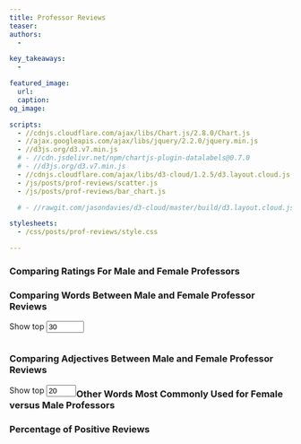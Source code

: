 ```yaml
---
title: Professor Reviews
teaser: 
authors:
  - 

key_takeaways:
  - 

featured_image:
  url: 
  caption: 
og_image:

scripts:
  - //cdnjs.cloudflare.com/ajax/libs/Chart.js/2.8.0/Chart.js
  - //ajax.googleapis.com/ajax/libs/jquery/2.2.0/jquery.min.js
  - //d3js.org/d3.v7.min.js
  # - //cdn.jsdelivr.net/npm/chartjs-plugin-datalabels@0.7.0
  # - //d3js.org/d3.v7.min.js
  - //cdnjs.cloudflare.com/ajax/libs/d3-cloud/1.2.5/d3.layout.cloud.js
  - /js/posts/prof-reviews/scatter.js
  - /js/posts/prof-reviews/bar_chart.js

  # - //rawgit.com/jasondavies/d3-cloud/master/build/d3.layout.cloud.js

stylesheets:
  - /css/posts/prof-reviews/style.css

---
```



<!-- <script type="module" src="/js/posts/prof-reviews/require.js"></script> -->
<script type="module" src="/js/posts/prof-reviews/dropdownMenu.js"></script>
<script type="module" src="/js/posts/prof-reviews/word_cloud.js"></script>
<script type="module" src="/js/posts/prof-reviews/word_freq.js"></script>
<script type="module" src="/js/posts/prof-reviews/rating_vis2.js"></script>
<script type="module" src="/js/posts/prof-reviews/scatter.js"></script>
<!-- <script type="module" src="/js/posts/prof-reviews/bar_chart.js"></script> -->
<script type="module" src="/js/posts/prof-reviews/percent_pos.js"></script>


### Comparing Ratings For Male and Female Professors
<!-- bar chart -->
<div id="stats-menu3"></div>

<div id="rating-svg-div"></div>

### Comparing Words Between Male and Female Professor Reviews
<!-- word cloud -->
<div id="stats-menu2a" style="display: inline; float: left;">
  <label for="num-words-input2" 
    style="display: inline-block; text-align: right;">
    Show top
  </label>
  <input type="number" min="10" max="100" step="10" value="30" style="width:5em;" id="num-words-input2">
</div>

<div id="stats-menu2" style="display: inline; float: left;"></div><br>

<div id="male-WC-div" class="WC-div"></div>
<div id="female-WC-div" class="WC-div"></div><br>

### Comparing Adjectives Between Male and Female Professor Reviews
<!-- lollipop chart -->
<div id="stats-menu1a" style="display: inline; float: left;">
  <label for="num-words-input1" 
    style="display: inline-block; text-align: right;">
    Show top
  </label>
  <input type="number" min="10" max="50" step="5" value="20" style="width:4em;" id="num-words-input1">
</div>

<div id="stats-menu1" style="display: inline; float: left;"></div>

<div id="lollipop-svg-div"></div>


### Other Words Most Commonly Used for Female versus Male Professors
<div class="chart-container">
  <canvas id='scatter'></canvas>
</div>

### Percentage of Positive Reviews
<div class="chart-container">
  <canvas id='myChart'></canvas>
</div>

